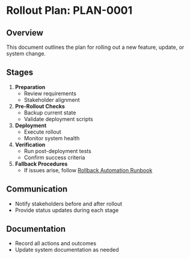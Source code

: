 # Rollout Plan: PLAN-0001

## Overview
This document outlines the plan for rolling out a new feature, update, or system change.

## Stages
1. **Preparation**
   - Review requirements
   - Stakeholder alignment
2. **Pre-Rollout Checks**
   - Backup current state
   - Validate deployment scripts
3. **Deployment**
   - Execute rollout
   - Monitor system health
4. **Verification**
   - Run post-deployment tests
   - Confirm success criteria
5. **Fallback Procedures**
   - If issues arise, follow [Rollback Automation Runbook](../../runbooks/rollback_automation.md)

## Communication
- Notify stakeholders before and after rollout
- Provide status updates during each stage

## Documentation
- Record all actions and outcomes
- Update system documentation as needed

